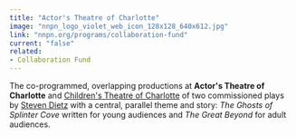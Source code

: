 ```yaml
---
title: "Actor's Theatre of Charlotte"
image: "nnpn_logo_violet_web_icon_128x128_640x612.jpg"
link: "nnpn.org/programs/collaboration-fund"
current: "false"
related:
- Collaboration Fund
---
```


The co-programmed, overlapping productions at **Actor's Theatre of Charlotte** and <a href="https://www.ctcharlotte.org/Online/default.asp" rel="nofollow">Children's Theatre of Charlotte</a> of two commissioned plays by <a href="https://newplayexchange.org/users/479/steven-dietz" rel="nofollow">Steven Dietz</a> with a central, parallel theme and story: *The Ghosts of Splinter Cove* written for young audiences and *The Great Beyond* for adult audiences.

